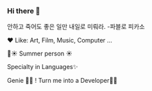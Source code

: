 ### Hi there 👋

<!--
**nu1997/nu1997** is a ✨ _special_ ✨ repository because its `README.md` (this file) appears on your GitHub profile.

Here are some ideas to get you started:

- 🔭 I’m currently working on ...
- 🌱 I’m currently learning ...
- 👯 I’m looking to collaborate on ...
- 🤔 I’m looking for help with ...
- 💬 Ask me about ...
- 📫 How to reach me: ...
- 😄 Pronouns: ...
- ⚡ Fun fact: ...
-->



안하고 죽어도 좋은 일만 내일로 미뤄라. -파블로 피카소

❤️ Like: Art, Film, Music, Computer ...

🌊☀️ Summer person ☀️

Specialty in Languages✨

Genie 🧞‍♀️ ! Turn me into a Developer🙏🏻



